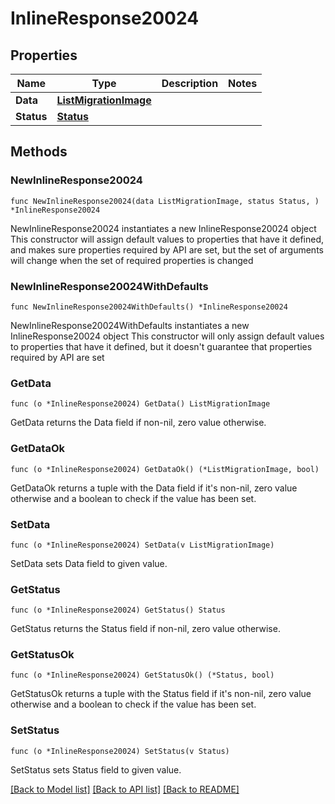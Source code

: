 # InlineResponse20024

## Properties

Name | Type | Description | Notes
------------ | ------------- | ------------- | -------------
**Data** | [**ListMigrationImage**](ListMigrationImage.md) |  | 
**Status** | [**Status**](Status.md) |  | 

## Methods

### NewInlineResponse20024

`func NewInlineResponse20024(data ListMigrationImage, status Status, ) *InlineResponse20024`

NewInlineResponse20024 instantiates a new InlineResponse20024 object
This constructor will assign default values to properties that have it defined,
and makes sure properties required by API are set, but the set of arguments
will change when the set of required properties is changed

### NewInlineResponse20024WithDefaults

`func NewInlineResponse20024WithDefaults() *InlineResponse20024`

NewInlineResponse20024WithDefaults instantiates a new InlineResponse20024 object
This constructor will only assign default values to properties that have it defined,
but it doesn't guarantee that properties required by API are set

### GetData

`func (o *InlineResponse20024) GetData() ListMigrationImage`

GetData returns the Data field if non-nil, zero value otherwise.

### GetDataOk

`func (o *InlineResponse20024) GetDataOk() (*ListMigrationImage, bool)`

GetDataOk returns a tuple with the Data field if it's non-nil, zero value otherwise
and a boolean to check if the value has been set.

### SetData

`func (o *InlineResponse20024) SetData(v ListMigrationImage)`

SetData sets Data field to given value.


### GetStatus

`func (o *InlineResponse20024) GetStatus() Status`

GetStatus returns the Status field if non-nil, zero value otherwise.

### GetStatusOk

`func (o *InlineResponse20024) GetStatusOk() (*Status, bool)`

GetStatusOk returns a tuple with the Status field if it's non-nil, zero value otherwise
and a boolean to check if the value has been set.

### SetStatus

`func (o *InlineResponse20024) SetStatus(v Status)`

SetStatus sets Status field to given value.



[[Back to Model list]](../README.md#documentation-for-models) [[Back to API list]](../README.md#documentation-for-api-endpoints) [[Back to README]](../README.md)


